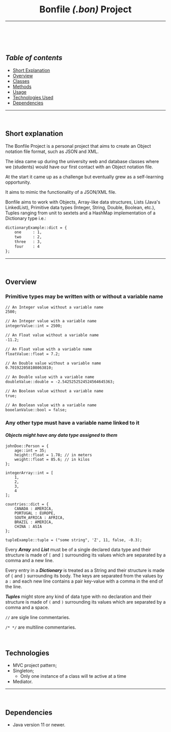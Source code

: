 <header>

# Bonfile *(.bon)* Project
<hr>
</header>
<br>
<nav>

## *Table of contents*

- [Short Explanation](#short-explanation)
- [Overview]()
- [Classes]()
- [Methods]()
- [Usage]()
- [Technologies Used](#technologies)
- [Dependencies](#dependencies)
<hr>
</nav>
<br>
<main>
<section>

## Short explanation
The Bonfile Project is a personal project that aims to create an Object notation file format, such as JSON and XML.

The idea came up during the university web and database classes where we (students) would have our first contact with an Object notation file.

At the start it came up as a challenge but eventually grew as a self-learning opportunity.

It aims to mimic the functionality of a JSON/XML file.

Bonfile aims to work with Objects, Array-like data structures, Lists (Java's LinkedList),
Primitive data types (Integer, String, Double, Boolean, etc.), Tuples ranging from unit to sextets
and a HashMap implementation of a Dictionary type i.e.:
```txt
dictionaryExample::dict = {
    one     : 1,
    two     : 2,
    three   : 3,
    four    : 4
};
```
<hr>
</section>
<br>
<section>

## Overview

### Primitive types may be written with or without a variable name
```txt
// An Integer value without a variable name
2500;

// An Integer value with a variable name
integerValue::int = 2500;

// An Float value without a variable name
-11.2;

// An Float value with a variable name
floatValue::float = 7.2;

// An Double value without a variable name
0.701922058108063810;

// An Double value with a variable name
doubleValue::double = -2.5425252524524564645363;

// An Boolean value without a variable name
true;

// An Boolean value with a variable name
booelanValue::bool = false;
```
### Any other type must have a variable name linked to it
#### *Objects might have any data type assigned to them*
```text
johnDoe::Person = {
    age::int = 35;
    height::float = 1.78; // in meters
    weight::float = 85.6; // in kilos
};

integerArray::int = [
    1,
    2,
    3,
    4
];

countries::dict = {
    CANADA : AMERICA,
    PORTUGAL : EUROPE,
    SOUTH_AFRICA : AFRICA,
    BRAZIL : AMERICA,
    CHINA : ASIA
};

tupleExample::tuple = ("some string", 'Z', 11, false, -0.3);
```
Every ***Array*** and ***List*** must be of a single declared data type and their structure is made of `[` and `]` surrounding its values which are separated by a comma and a new line.

Every entry in a ***Dictionary*** is treated as a String and their structure is made of `{` and `}` surrounding its body. The keys are separated from the values by a `:` and each new line contains a pair key-value with a comma in the end of the line.

***Tuples*** might store any kind of data type with no declaration and their structure is made of `(` and `)` surrounding its values which are separated by a comma and a space.

`//` are sigle line commentaries.

`/* */` are multiline commentaries.
</section>
<br>
<section>

## Technologies

- MVC project pattern;
- Singleton;
  - Only one instance of a class will te active at a time
- Mediator.
<hr>
</section>
</main>
<br>
<footer>

## Dependencies

- Java version 11 or newer.
</footer>